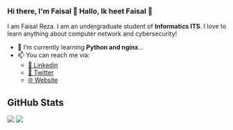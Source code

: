 ### Hi there, I'm Faisal 👋 Hallo, Ik heet Faisal 👋

I am Faisal Reza. I am an undergraduate student of **Informatics ITS**. I love to learn anything about computer network and cybersecurity!

- 🌱 I’m currently learning **Python and nginx**...
- 📫 You can reach me via:
    - [📘 Linkedin](https://www.linkedin.com/in/vanzeven/)
    - [🔗 Twitter](https://twitter.com/siebenorbit)
    - [🌐 Website](https://vanzeven.wordpress.com)

## GitHub Stats
<p>
  <img src="https://github-readme-stats.vercel.app/api/top-langs/?username=vanzeven&hide_border=true&hide=html,css&theme=tokyonight" />
  <img src="https://github-readme-stats.vercel.app/api?username=vanzeven&line_height=27&count_private=true&hide_border=true&show_icons=true&theme=tokyonight">
</p>
